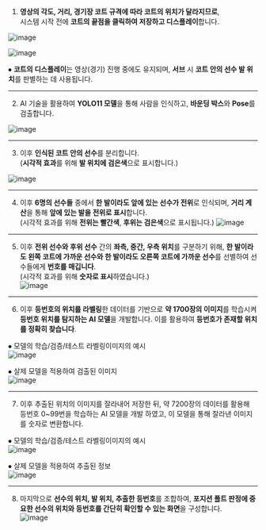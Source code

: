 
1. **영상의 각도, 거리, 경기장 코트 규격에 따라 코트의 위치가 달라지므로**,  
시스템 시작 전에 **코트의 끝점을 클릭하여 저장하고 디스플레이**합니다.

![image](https://github.com/user-attachments/assets/69e17c0d-8e1f-442c-8d2c-aa343d8a2751)

![image](https://github.com/user-attachments/assets/1f8cef7a-cbf8-4a66-9a8e-2e25bb1985da)

⦁ **코트의 디스플레이**는 영상(경기) 진행 중에도 유지되며, **서브** 시 **코트 안의 선수 발 위치**를 판별하는 데 사용됩니다.

---

2. AI 기술을 활용하여 **YOLO11 모델**을 통해 사람을 인식하고, **바운딩 박스**와 **Pose**를 검출합니다.  

![image](https://github.com/user-attachments/assets/37ae584c-5153-4918-bb19-1f23c87fa8f5)

---

3. 이후 **인식된 코트 안의 선수**를 분리합니다.  
(**시각적 효과**를 위해 **발 위치에 검은색**으로 표시합니다.)

![image](https://github.com/user-attachments/assets/78f497e7-7163-4654-ad91-d2b0690b5a37)

---

4. 이후 **6명의 선수들** 중에서 **한 발이라도 앞에 있는 선수가 전위**로 인식되며, **거리 계산**을 통해 **앞에 있는 발을 전위로 표시**합니다.  
(시각적 효과를 위해 **전위는 빨간색**, **후위는 검은색**으로 표시됩니다.)
![image](https://github.com/user-attachments/assets/226d522e-b847-40bf-b702-e9d6dc74746a)

---

5. 이후 **전위 선수와 후위 선수** 간의 **좌측, 중간, 우측 위치**를 구분하기 위해, **한 발이라도 왼쪽 코트에 가까운 선수와 한 발이라도 오른쪽 코트에 가까운 선수**를 선별하여 선수들에게 **번호를 매깁니다**.  
(시각적 효과를 위해 **숫자로 표시**하였습니다.)  
![image](https://github.com/user-attachments/assets/78e1959b-c467-46dc-94d3-1051110c0bfb)

---

6. 이후 **등번호의 위치를 라벨링**한 데이터를 기반으로 **약 1700장의 이미지**를 학습시켜 **등번호 위치를 탐지하는 AI 모델**을 개발합니다. 이를 활용하여 **등번호가 존재할 위치를 정확히 찾습니다**.  

⦁ 모델의 학습/검증/테스트 라벨링이미지의 예시  
![image](https://github.com/user-attachments/assets/cc8e256a-2c51-4d80-8737-3fcffc98e668)

⦁ 살제 모델을 적용하여 검출된 이미지  
![image](https://github.com/user-attachments/assets/60b4c327-bc31-4176-a096-03eaf988e96d)

---

7. 이후 추출된 위치의 이미지를 잘라내어 저장한 뒤, 약 7200장의 데이터를 활용해 등번호 0~99번을 학습하는 AI 모델을 개발 하였고, 이 모델을 통해 잘라낸 이미지를 숫자로 변환합니다.  

⦁ 모델의 학습/검증/테스트 라벨링이미지의 예시  
![image](https://github.com/user-attachments/assets/d0ea6f7e-1d70-433f-8795-8e6d606ff0b9)

⦁ 살제 모델을 적용하여 추출된 정보  
![image](https://github.com/user-attachments/assets/8bf6873f-1928-4fd0-9682-cd39e13dfb83) 

---

8. 마지막으로 **선수의 위치, 발 위치, 추출한 등번호**를 조합하여, **포지션 폴트 판정에 중요한 선수의 위치와 등번호를 간단히 확인할 수 있는 화면**을 구성합니다.  
![image](https://github.com/user-attachments/assets/953b9517-2c13-4209-9efc-c2378b76f088)




